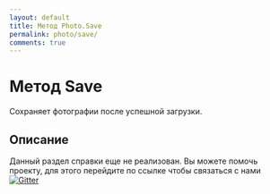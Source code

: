 ```yaml
---
layout: default
title: Метод Photo.Save
permalink: photo/save/
comments: true
---
```

# Метод Save
Сохраняет фотографии после успешной загрузки.

## Описание
Данный раздел справки еще не реализован. Вы  можете помочь проекту, для этого перейдите по ссылке чтобы связаться с нами [![Gitter](https://badges.gitter.im/Join%20Chat.svg)](https://gitter.im/vknet/vk?utm_source=badge&utm_medium=badge&utm_campaign=pr-badge)
